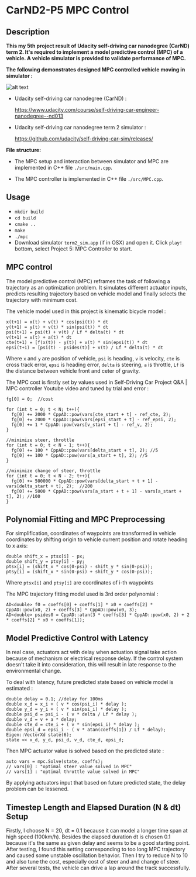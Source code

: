 # CarND2-P5 MPC Control

## Description

**This my 5th project result of Udacity self-driving car nanodegree (CarND) term 2. It's required to implement a model predictive control (MPC) of a vehicle. A vehicle simulator is provided to validate performance of MPC.**

**The following demonstrates designed MPC controlled vehicle moving in simulator :** 

![alt text][image1]

* Udacity self-driving car nanodegree (CarND) :

  https://www.udacity.com/course/self-driving-car-engineer-nanodegree--nd013
  
* Udacity self-driving car nanodegree term 2 simulator :

  https://github.com/udacity/self-driving-car-sim/releases/

[//]: # (Image References)
[image1]: ./images/mpc.gif


**File structure:**

* The MPC setup and interaction between simulator and MPC are implemented in C++ file `./src/main.cpp`.

* The MPC controller is implemented in C++ file `./src/MPC.cpp`.

## Usage
* `mkdir build` 
* `cd build`
* `cmake ..`
* `make`
* `./mpc`
* Download simulator `term2_sim.app` (if in OSX) and open it. Click `play!` bottom, select Project 5: MPC Controller to start.

## MPC control

The model predictive control (MPC) reframes the task of following a trajectory as an optimization problem. It simulates different actuator inputs, predicts resulting trajectory based on vehicle model and finally selects the trajectory with minimum cost.

The vehicle model used in this project is kinematic bicycle model :

    x(t+1) = x(t) + v(t) * cos(psi(t)) * dt
    y(t+1) = y(t) + v(t) * sin(psi(t)) * dt
    psi(t+1) = psi(t) + v(t) / Lf * delta(t) * dt
    v(t+1) = v(t) + a(t) * dt
    cte(t+1) = [f(x(t)) - y(t)] + v(t) * sin(epsi(t)) * dt
    epsi(t+1) = [psi(t) - psides(t)] + v(t) / Lf * delta(t) * dt

Where `x` and `y` are position of vehicle, `psi` is heading, `v` is velocity, `cte` is cross track error, `epsi` is heading error, `delta` is steering, `a` is throttle, `Lf` is the distance between vehicle front and ceter of gravity.

The MPC cost is firstly set by values used in Self-Driving Car Project Q&A | MPC controller Youtube video and tuned by trial and error : 

    fg[0] = 0;  //cost

    for (int t = 0; t < N; t++){
      fg[0] += 2000 * CppAD::pow(vars[cte_start + t] - ref_cte, 2);
      fg[0] += 2000 * CppAD::pow(vars[epsi_start + t] - ref_epsi, 2);
      fg[0] += 1 * CppAD::pow(vars[v_start + t] - ref_v, 2);
    }

    //minimize steer, throttle
    for (int t = 0; t < N - 1; t++){
      fg[0] += 100 * CppAD::pow(vars[delta_start + t], 2); //5
      fg[0] += 100 * CppAD::pow(vars[a_start + t], 2); //5
    }

    //minimize change of steer, throttle
    for (int t = 0; t < N - 2; t++){
      fg[0] += 500000 * CppAD::pow(vars[delta_start + t + 1] - vars[delta_start + t], 2);  //200
      fg[0] += 5000 * CppAD::pow(vars[a_start + t + 1] - vars[a_start + t], 2); //100
    }

## Polynomial Fitting and MPC Preprocessing

For simplification, coordinates of waypoints are transformed in vehicle coordinates by shifting origin to vehicle current position and rotate heading to x axis:

    double shift_x = ptsx[i] - px;
    double shift_y = ptsy[i] - py;
    ptsx[i] = (shift_x * cos(0-psi) - shift_y * sin(0-psi));
    ptsy[i] = (shift_x * sin(0-psi) + shift_y * cos(0-psi));

Where `ptsx[i]` and `ptsy[i]` are coordinates of i-th waypoints 

The MPC trajectory fitting model used is 3rd order polynomial :

    AD<double> f0 = coeffs[0] + coeffs[1] * x0 + coeffs[2] * CppAD::pow(x0, 2) + coeffs[3] * CppAD::pow(x0, 3);
    AD<double> psides0 = CppAD::atan(3 * coeffs[3] * CppAD::pow(x0, 2) + 2 * coeffs[2] * x0 + coeffs[1]);


## Model Predictive Control with Latency

In real case, actuators act with delay when actuation signal take action because of mechanism or electrical response delay. If the control system doesn't take it into consideration, this will result in late response to the environmental change.

To deal with latency, future predicted state based on vehicle model is estimated : 

    double delay = 0.1; //delay for 100ms
    double x_d = x_i + ( v * cos(psi_i) * delay );
    double y_d = y_i + ( v * sin(psi_i) * delay );
    double psi_d = psi_i - ( v * delta / Lf * delay );
    double v_d = v + a * delay;
    double cte_d = cte_i + ( v * sin(epsi_i) * delay );
    double epsi_d = epsi_i - ( v * atan(coeffs[1]) / Lf * delay);
    Eigen::VectorXd state(6);
    state << x_d, y_d, psi_d, v_d, cte_d, epsi_d;

Then MPC actuator value is solved based on the predicted state : 

    auto vars = mpc.Solve(state, coeffs);
    // vars[0] : "optimal steer value solved in MPC"
    // vars[1] : "optimal throttle value solved in MPC"

By applying actuators input that based on future predicted state, the delay problem can be lessened.

## Timestep Length and Elapsed Duration (N & dt) Setup

Firstly, I choose N = 20, dt = 0.1 because it can model a longer time span at high speed (100km/h). Besides the elapsed duration dt is chosen 0.1 because it's the same as given delay and seems to be a good starting point. After testing, I found this setting corresponding to too long MPC trajectory and caused some unstable oscillation behavior. Then I try to reduce N to 10 and also tune the cost, especially cost of steer and and change of steer. After several tests, the vehicle can drive a lap around the track successfully.



